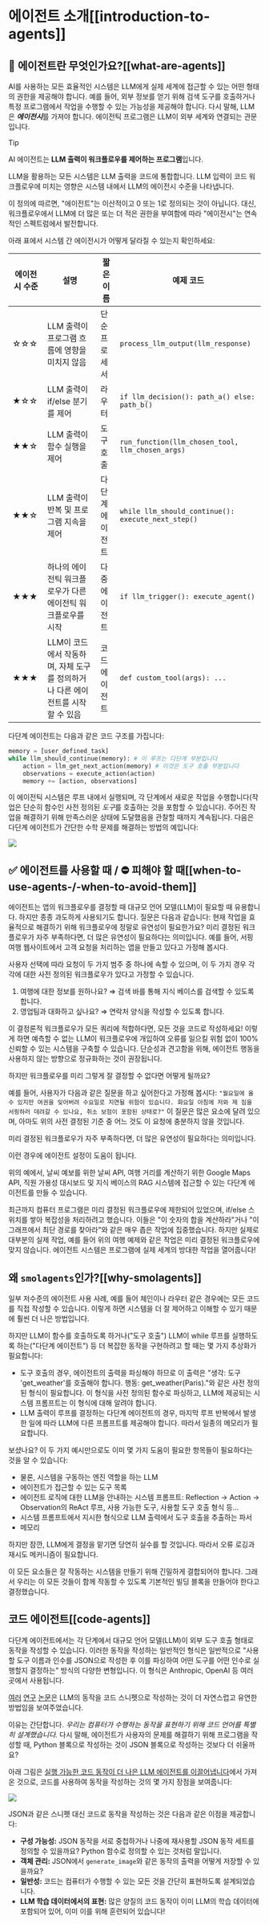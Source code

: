 # 에이전트 소개[[introduction-to-agents]]

## 🤔 에이전트란 무엇인가요?[[what-are-agents]]

AI를 사용하는 모든 효율적인 시스템은 LLM에게 실제 세계에 접근할 수 있는 어떤 형태의 권한을 제공해야 합니다. 예를 들어, 외부 정보를 얻기 위해 검색 도구를 호출하거나 특정 프로그램에서 작업을 수행할 수 있는 가능성을 제공해야 합니다. 다시 말해, LLM은 ***에이전시***를 가져야 합니다. 에이전틱 프로그램은 LLM이 외부 세계와 연결되는 관문입니다.

> [!TIP]
> AI 에이전트는 **LLM 출력이 워크플로우를 제어하는 프로그램**입니다.

LLM을 활용하는 모든 시스템은 LLM 출력을 코드에 통합합니다. LLM 입력이 코드 워크플로우에 미치는 영향은 시스템 내에서 LLM의 에이전시 수준을 나타냅니다.

이 정의에 따르면, "에이전트"는 이산적이고 0 또는 1로 정의되는 것이 아닙니다. 대신, 워크플로우에서 LLM에 더 많은 또는 더 적은 권한을 부여함에 따라 "에이전시"는 연속적인 스펙트럼에서 발전합니다.

아래 표에서 시스템 간 에이전시가 어떻게 달라질 수 있는지 확인하세요:

| 에이전시 수준 | 설명                                                    | 짧은 이름       | 예제 코드                                           |
| ------------- | ------------------------------------------------------ | --------------- | -------------------------------------------------- |
| ☆☆☆          | LLM 출력이 프로그램 흐름에 영향을 미치지 않음            | 단순 프로세서   | `process_llm_output(llm_response)`                 |
| ★☆☆          | LLM 출력이 if/else 분기를 제어                           | 라우터          | `if llm_decision(): path_a() else: path_b()`       |
| ★★☆          | LLM 출력이 함수 실행을 제어                              | 도구 호출       | `run_function(llm_chosen_tool, llm_chosen_args)`   |
| ★★☆          | LLM 출력이 반복 및 프로그램 지속을 제어                  | 다단계 에이전트 | `while llm_should_continue(): execute_next_step()` |
| ★★★          | 하나의 에이전틱 워크플로우가 다른 에이전틱 워크플로우를 시작 | 다중 에이전트   | `if llm_trigger(): execute_agent()`                |
| ★★★          | LLM이 코드에서 작동하며, 자체 도구를 정의하거나 다른 에이전트를 시작할 수 있음 | 코드 에이전트   | `def custom_tool(args): ...`                       |

다단계 에이전트는 다음과 같은 코드 구조를 가집니다:

```python
memory = [user_defined_task]
while llm_should_continue(memory): # 이 루프는 다단계 부분입니다
    action = llm_get_next_action(memory) # 이것은 도구 호출 부분입니다
    observations = execute_action(action)
    memory += [action, observations]
```

이 에이전틱 시스템은 루프 내에서 실행되며, 각 단계에서 새로운 작업을 수행합니다(작업은 단순히 함수인 사전 정의된 *도구*를 호출하는 것을 포함할 수 있습니다). 주어진 작업을 해결하기 위해 만족스러운 상태에 도달했음을 관찰할 때까지 계속됩니다. 다음은 다단계 에이전트가 간단한 수학 문제를 해결하는 방법의 예입니다:

<div class="flex justify-center">
    <img src="https://huggingface.co/datasets/huggingface/documentation-images/resolve/main/transformers/Agent_ManimCE.gif"/>
</div>


## ✅ 에이전트를 사용할 때 / ⛔ 피해야 할 때[[when-to-use-agents-/-when-to-avoid-them]]

에이전트는 앱의 워크플로우를 결정할 때 대규모 언어 모델(LLM)이 필요할 때 유용합니다. 하지만 종종 과도하게 사용되기도 합니다. 질문은 다음과 같습니다: 현재 작업을 효율적으로 해결하기 위해 워크플로우에 정말로 유연성이 필요한가요?
미리 결정된 워크플로우가 자주 부족하다면, 더 많은 유연성이 필요하다는 의미입니다.
예를 들어, 서핑 여행 웹사이트에서 고객 요청을 처리하는 앱을 만들고 있다고 가정해 봅시다.

사용자 선택에 따라 요청이 두 가지 범주 중 하나에 속할 수 있으며, 이 두 가지 경우 각각에 대한 사전 정의된 워크플로우가 있다고 가정할 수 있습니다.

1. 여행에 대한 정보를 원하나요? ⇒ 검색 바를 통해 지식 베이스를 검색할 수 있도록 합니다.
2. 영업팀과 대화하고 싶나요? ⇒ 연락처 양식을 작성할 수 있도록 합니다.

이 결정론적 워크플로우가 모든 쿼리에 적합하다면, 모든 것을 코드로 작성하세요! 이렇게 하면 예측할 수 없는 LLM이 워크플로우에 개입하여 오류를 일으킬 위험 없이 100% 신뢰할 수 있는 시스템을 구축할 수 있습니다. 단순성과 견고함을 위해, 에이전트 행동을 사용하지 않는 방향으로 정규화하는 것이 권장됩니다.

하지만 워크플로우를 미리 그렇게 잘 결정할 수 없다면 어떻게 될까요?

예를 들어, 사용자가 다음과 같은 질문을 하고 싶어한다고 가정해 봅시다: `"월요일에 올 수 있지만 여권을 잊어버려 수요일로 지연될 위험이 있습니다. 화요일 아침에 저와 제 짐을 서핑하러 데려갈 수 있나요, 취소 보험이 포함된 상태로?"` 이 질문은 많은 요소에 달려 있으며, 아마도 위의 사전 결정된 기준 중 어느 것도 이 요청에 충분하지 않을 것입니다.

미리 결정된 워크플로우가 자주 부족하다면, 더 많은 유연성이 필요하다는 의미입니다.

이런 경우에 에이전트 설정이 도움이 됩니다.

위의 예에서, 날씨 예보를 위한 날씨 API, 여행 거리를 계산하기 위한 Google Maps API, 직원 가용성 대시보드 및 지식 베이스의 RAG 시스템에 접근할 수 있는 다단계 에이전트를 만들 수 있습니다.

최근까지 컴퓨터 프로그램은 미리 결정된 워크플로우에 제한되어 있었으며, if/else 스위치를 쌓아 복잡성을 처리하려고 했습니다. 이들은 "이 숫자의 합을 계산하라"거나 "이 그래프에서 최단 경로를 찾아라"와 같은 매우 좁은 작업에 집중했습니다. 하지만 실제로 대부분의 실제 작업, 예를 들어 위의 여행 예제와 같은 작업은 미리 결정된 워크플로우에 맞지 않습니다. 에이전트 시스템은 프로그램에 실제 세계의 방대한 작업을 열어줍니다!

## 왜 `smolagents`인가?[[why-smolagents]]

일부 저수준의 에이전트 사용 사례, 예를 들어 체인이나 라우터 같은 경우에는 모든 코드를 직접 작성할 수 있습니다. 이렇게 하면 시스템을 더 잘 제어하고 이해할 수 있기 때문에 훨씬 더 나은 방법입니다.

하지만 LLM이 함수를 호출하도록 하거나("도구 호출") LLM이 while 루프를 실행하도록 하는("다단계 에이전트") 등 더 복잡한 동작을 구현하려고 할 때는 몇 가지 추상화가 필요합니다:
- 도구 호출의 경우, 에이전트의 출력을 파싱해야 하므로 이 출력은 "생각: 도구 'get_weather'를 호출해야 합니다. 행동: get_weather(Paris)."와 같은 사전 정의된 형식이 필요합니다. 이 형식을 사전 정의된 함수로 파싱하고, LLM에 제공되는 시스템 프롬프트는 이 형식에 대해 알려야 합니다.
- LLM 출력이 루프를 결정하는 다단계 에이전트의 경우, 마지막 루프 반복에서 발생한 일에 따라 LLM에 다른 프롬프트를 제공해야 합니다. 따라서 일종의 메모리가 필요합니다.

보셨나요? 이 두 가지 예시만으로도 이미 몇 가지 도움이 필요한 항목들이 필요하다는 것을 알 수 있습니다:

- 물론, 시스템을 구동하는 엔진 역할을 하는 LLM
- 에이전트가 접근할 수 있는 도구 목록
- 에이전트 로직에 대한 LLM을 안내하는 시스템 프롬프트: Reflection -> Action -> Observation의 ReAct 루프, 사용 가능한 도구, 사용할 도구 호출 형식 등...
- 시스템 프롬프트에서 지시한 형식으로 LLM 출력에서 도구 호출을 추출하는 파서
- 메모리

하지만 잠깐, LLM에게 결정을 맡기면 당연히 실수를 할 것입니다. 따라서 오류 로깅과 재시도 메커니즘이 필요합니다.

이 모든 요소들은 잘 작동하는 시스템을 만들기 위해 긴밀하게 결합되어야 합니다. 그래서 우리는 이 모든 것들이 함께 작동할 수 있도록 기본적인 빌딩 블록을 만들어야 한다고 결정했습니다.

## 코드 에이전트[[code-agents]]

다단계 에이전트에서는 각 단계에서 대규모 언어 모델(LLM)이 외부 도구 호출 형태로 동작을 작성할 수 있습니다. 이러한 동작을 작성하는 일반적인 형식은 일반적으로 "사용할 도구 이름과 인수를 JSON으로 작성한 후 이를 파싱하여 어떤 도구를 어떤 인수로 실행할지 결정하는" 방식의 다양한 변형입니다. 이 형식은 Anthropic, OpenAI 등 여러 곳에서 사용됩니다.

[여러](https://huggingface.co/papers/2402.01030) [연구](https://huggingface.co/papers/2411.01747) [논문](https://huggingface.co/papers/2401.00812)은 LLM의 동작을 코드 스니펫으로 작성하는 것이 더 자연스럽고 유연한 방법임을 보여주었습니다.

이유는 간단합니다. *우리는 컴퓨터가 수행하는 동작을 표현하기 위해 코드 언어를 특별히 설계했습니다.* 
다시 말해, 에이전트가 사용자의 문제를 해결하기 위해 프로그램을 작성할 때, Python 블록으로 작성하는 것이 JSON 블록으로 작성하는 것보다 더 쉬울까요?

아래 그림은 [실행 가능한 코드 동작이 더 나은 LLM 에이전트를 이끌어냅니다](https://huggingface.co/papers/2402.01030)에서 가져온 것으로, 코드를 사용하여 동작을 작성하는 것의 몇 가지 장점을 보여줍니다:

<img src="https://huggingface.co/datasets/huggingface/documentation-images/resolve/main/transformers/code_vs_json_actions.png">

JSON과 같은 스니펫 대신 코드로 동작을 작성하는 것은 다음과 같은 이점을 제공합니다:

- **구성 가능성:** JSON 동작을 서로 중첩하거나 나중에 재사용할 JSON 동작 세트를 정의할 수 있을까요? Python 함수로 정의할 수 있는 것처럼 말입니다.
- **객체 관리:** JSON에서 `generate_image`와 같은 동작의 출력을 어떻게 저장할 수 있을까요?
- **일반성:** 코드는 컴퓨터가 수행할 수 있는 모든 것을 간단히 표현하도록 설계되었습니다.
- **LLM 학습 데이터에서의 표현:** 많은 양질의 코드 동작이 이미 LLM의 학습 데이터에 포함되어 있어, 이미 이를 위해 훈련되어 있습니다!
